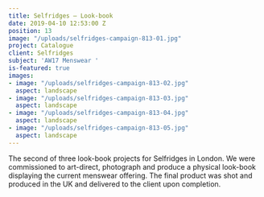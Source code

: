```yaml
---
title: Selfridges – Look-book
date: 2019-04-10 12:53:00 Z
position: 13
image: "/uploads/selfridges-campaign-813-01.jpg"
project: Catalogue
client: Selfridges
subject: 'AW17 Menswear '
is-featured: true
images:
- image: "/uploads/selfridges-campaign-813-02.jpg"
  aspect: landscape
- image: "/uploads/selfridges-campaign-813-03.jpg"
  aspect: landscape
- image: "/uploads/selfridges-campaign-813-04.jpg"
  aspect: landscape
- image: "/uploads/selfridges-campaign-813-05.jpg"
  aspect: landscape
---
```


The second of three look-book projects for Selfridges in London. We were commissioned to art-direct, photograph and produce a physical look-book displaying the current menswear offering. The final product was shot and produced in the UK and delivered to the client upon completion.  